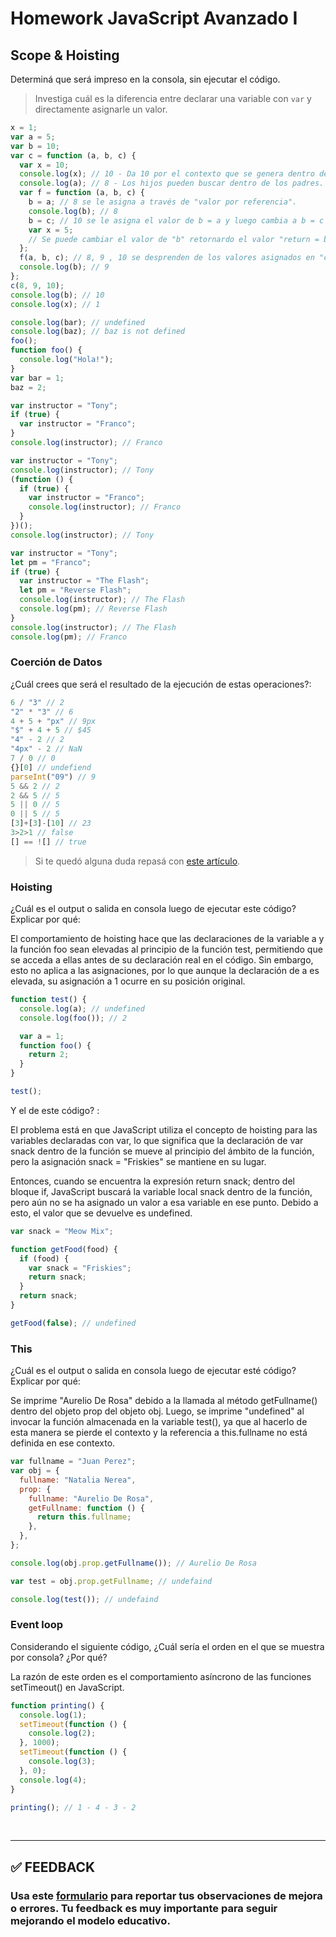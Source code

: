 # Homework JavaScript Avanzado I

## Scope & Hoisting

Determiná que será impreso en la consola, sin ejecutar el código.

> Investiga cuál es la diferencia entre declarar una variable con `var` y directamente asignarle un valor.

```javascript
x = 1;
var a = 5;
var b = 10;
var c = function (a, b, c) {
  var x = 10;
  console.log(x); // 10 - Da 10 por el contexto que se genera dentro de la función.
  console.log(a); // 8 - Los hijos pueden buscar dentro de los padres.
  var f = function (a, b, c) {
    b = a; // 8 se le asigna a través de "valor por referencia".
    console.log(b); // 8
    b = c; // 10 se le asigna el valor de b = a y luego cambia a b = c por el orden de ejecución.
    var x = 5;
    // Se puede cambiar el valor de "b" retornardo el valor "return = b;"
  };
  f(a, b, c); // 8, 9 , 10 se desprenden de los valores asignados en "c".
  console.log(b); // 9
};
c(8, 9, 10);
console.log(b); // 10
console.log(x); // 1
```

```javascript
console.log(bar); // undefined
console.log(baz); // baz is not defined
foo();
function foo() {
  console.log("Hola!");
}
var bar = 1;
baz = 2;
```

```javascript
var instructor = "Tony";
if (true) {
  var instructor = "Franco";
}
console.log(instructor); // Franco
```

```javascript
var instructor = "Tony";
console.log(instructor); // Tony
(function () {
  if (true) {
    var instructor = "Franco";
    console.log(instructor); // Franco
  }
})();
console.log(instructor); // Tony
```

```javascript
var instructor = "Tony";
let pm = "Franco";
if (true) {
  var instructor = "The Flash";
  let pm = "Reverse Flash";
  console.log(instructor); // The Flash
  console.log(pm); // Reverse Flash
}
console.log(instructor); // The Flash
console.log(pm); // Franco
```

### Coerción de Datos

¿Cuál crees que será el resultado de la ejecución de estas operaciones?:

```javascript
6 / "3" // 2
"2" * "3" // 6
4 + 5 + "px" // 9px
"$" + 4 + 5 // $45
"4" - 2 // 2
"4px" - 2 // NaN
7 / 0 // 0
{}[0] // undefiend
parseInt("09") // 9
5 && 2 // 2
2 && 5 // 5
5 || 0 // 5
0 || 5 // 5
[3]+[3]-[10] // 23
3>2>1 // false
[] == ![] // true
```

> Si te quedó alguna duda repasá con [este artículo](http://javascript.info/tutorial/object-conversion).

### Hoisting

¿Cuál es el output o salida en consola luego de ejecutar este código? Explicar por qué:

El comportamiento de hoisting hace que las declaraciones de la variable a y la función foo sean elevadas al principio de la función test, permitiendo que se acceda a ellas antes de su declaración real en el código. Sin embargo, esto no aplica a las asignaciones, por lo que aunque la declaración de a es elevada, su asignación a 1 ocurre en su posición original.

```javascript
function test() {
  console.log(a); // undefined
  console.log(foo()); // 2

  var a = 1;
  function foo() {
    return 2;
  }
}

test();
```

Y el de este código? :

El problema está en que JavaScript utiliza el concepto de hoisting para las variables declaradas con var, lo que significa que la declaración de var snack dentro de la función se mueve al principio del ámbito de la función, pero la asignación snack = "Friskies" se mantiene en su lugar.

Entonces, cuando se encuentra la expresión return snack; dentro del bloque if, JavaScript buscará la variable local snack dentro de la función, pero aún no se ha asignado un valor a esa variable en ese punto. Debido a esto, el valor que se devuelve es undefined. 

```javascript
var snack = "Meow Mix";

function getFood(food) {
  if (food) {
    var snack = "Friskies";
    return snack;
  }
  return snack;
}

getFood(false); // undefined
```

### This

¿Cuál es el output o salida en consola luego de ejecutar esté código? Explicar por qué:

Se imprime "Aurelio De Rosa" debido a la llamada al método getFullname() dentro del objeto prop del objeto obj. Luego, se imprime "undefined" al invocar la función almacenada en la variable test(), ya que al hacerlo de esta manera se pierde el contexto y la referencia a this.fullname no está definida en ese contexto.

```javascript
var fullname = "Juan Perez";
var obj = {
  fullname: "Natalia Nerea",
  prop: {
    fullname: "Aurelio De Rosa",
    getFullname: function () {
      return this.fullname;
    },
  },
};

console.log(obj.prop.getFullname()); // Aurelio De Rosa

var test = obj.prop.getFullname; // undefaind

console.log(test()); // undefaind
```

### Event loop

Considerando el siguiente código, ¿Cuál sería el orden en el que se muestra por consola? ¿Por qué?

La razón de este orden es el comportamiento asíncrono de las funciones setTimeout() en JavaScript.

```javascript
function printing() {
  console.log(1);
  setTimeout(function () {
    console.log(2);
  }, 1000);
  setTimeout(function () {
    console.log(3);
  }, 0);
  console.log(4);
}

printing(); // 1 - 4 - 3 - 2
```

</br >

---

## **✅ FEEDBACK**

### Usa este [**formulario**](https://docs.google.com/forms/d/e/1FAIpQLSe1MybH_Y-xcp1RP0jKPLndLdJYg8cwyHkSb9MwSrEjoxyzWg/viewform) para reportar tus observaciones de mejora o errores. Tu feedback es muy importante para seguir mejorando el modelo educativo.
